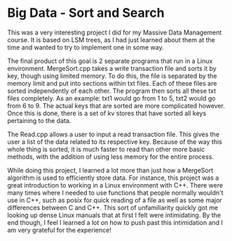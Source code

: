 # Big Data - Sort and Search

This was a very interesting project I did for my Massive Data Management course. It is
based on LSM trees, as I had just learned about them at the time and wanted to try to implement one in some way.

The final product of this goal is 2 separate programs that run in a Linux environment. MergeSort.cpp takes a write 
transaction file and sorts it by key, though using limited memory. To do this, the file is separated by the memory limit and put into
sections within txt files. Each of these files are sorted independently of each other. The program then sorts all these txt files
completely. As an example: txt1 would go from 1 to 5, txt2 would go from 6 to 9. The actual keys that are sorted are more complicated however.
Once this is done, there is a set of kv stores that have sorted all keys pertaining to the data. 

The Read.cpp allows a user to input a read transaction file. This gives the user a list of the data related to its respective key. Because of the
way this whole thing is sorted, it is much faster to read than other more basic methods, with the addition of using less memory for the entire process.

While doing this project, I learned a lot more than just how a MergeSort algorithm is used to efficiently store data. For instance, this project 
was a great introduction to working in a Linux environment with C++. There were many times where I needed to use functions that people normally wouldn't use in
C++, such as posix for quick reading of a file as well as some major differences between C and C++. This sort of unfamiliarity quickly got
me looking up dense Linux manuals that at first I felt were intimidating. By the end though, I feel I learned a lot on how to push past this
intimidation and I am very grateful for the experience!
